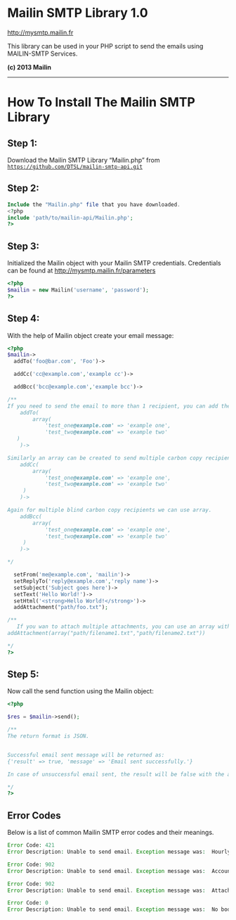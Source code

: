 # Mailin SMTP Library 1.0 #
http://mysmtp.mailin.fr

This library can be used in your PHP script to send the emails using MAILIN-SMTP Services. 

**(c) 2013 Mailin**

<hr>

# How To Install The Mailin SMTP Library #

## Step 1: ##
Download the Mailin SMTP Library “Mailin.php” from 
<code>https://github.com/DTSL/mailin-smtp-api.git</code>

## Step 2: ##
```php
Include the "Mailin.php" file that you have downloaded.
<?php
include 'path/to/mailin-api/Mailin.php';
?>
```

## Step 3: ##
Initialized the Mailin object with your Mailin SMTP credentials. Credentials can be found at http://mysmtp.mailin.fr/parameters
```php
<?php
$mailin = new Mailin('username', 'password');
?>
```

## Step 4: ##
With the help of Mailin object create your email message: 
```php
<?php
$mailin->
  addTo('foo@bar.com', 'Foo')-> 

  addCc('cc@example.com','example cc')-> 

  addBcc('bcc@example.com','example bcc')->

/**
If you need to send the email to more than 1 recipient, you can add them in an array format.
    addTo(
        array(
            'test_one@example.com' => 'example one',
            'test_two@example.com' => 'example two'
   )
    )->

Similarly an array can be created to send multiple carbon copy recipients.
    addCc(
        array(
            'test_one@example.com' => 'example one',
            'test_two@example.com' => 'example two'
	 )
    )->

Again for multiple blind carbon copy recipients we can use array.
    addBcc(
        array(
            'test_one@example.com' => 'example one',
            'test_two@example.com' => 'example two'
	 )
    )->

*/

  setFrom('me@example.com', 'mailin')->
  setReplyTo('reply@example.com','reply name')->
  setSubject('Subject goes here')->
  setText('Hello World!')->
  setHtml('<strong>Hello World!</strong>')->
  addAttachment("path/foo.txt");

/**
   If you wan to attach multiple attachments, you can use an array with the addAttachment function. For example:
addAttachment(array("path/filename1.txt","path/filename2.txt"))

*/
?>
```

## Step 5: ##
Now call the send function using the Mailin object:
```php
<?php

$res = $mailin->send();

/**
The return format is JSON.


Successful email sent message will be returned as:
{'result' => true, 'message' => 'Email sent successfully.'}

In case of unsuccessful email sent, the result will be false with the appropriate failure message.

*/
?>
```
 
## Error Codes ##
Below is a list of common Mailin SMTP error codes and their meanings.

```php
Error Code: 421
Error Description: Unable to send email. Exception message was:  Hourly Quota Exceeded.

Error Code: 902
Error Description: Unable to send email. Exception message was:  Account Terminated.

Error Code: 902
Error Description: Unable to send email. Exception message was:  Attachment data too large. Maximum attachment limit is 3 MB.

Error Code: 0
Error Description: Unable to send email. Exception message was:  No body specified.
```
